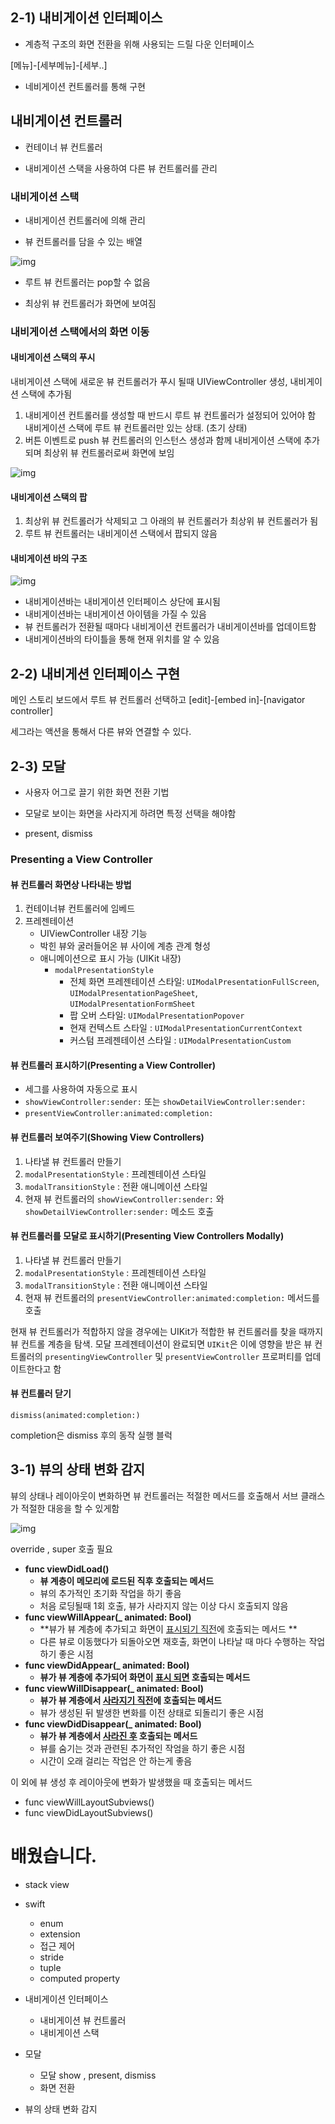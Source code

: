 ## 2-1) 내비게이션 인터페이스

- 계층적 구조의 화면 전환을 위해 사용되는 드릴 다운 인터페이스

[메뉴]-[세부메뉴]-[세부..]

- 네비게이션 컨트롤러를 통해 구현 

## 내비게이션 컨트롤러

- 컨테이너 뷰 컨트롤러 

- 내비게이션 스택을 사용하여 다른 뷰 컨트롤러를 관리

### 내비게이션 스택

- 내비게이션 컨트롤러에 의해 관리

- 뷰 컨트롤러를 담을 수 있는 배열 

![img](https://cphinf.pstatic.net/mooc/20171230_38/1514570281875SWKpk_PNG/68_2.png)

- 루트 뷰 컨트롤러는 pop할 수 없음 

- 최상위 뷰 컨트롤러가 화면에 보여짐 



### 내비게이션 스택에서의 화면 이동 

#### 내비게이션 스택의 푸시

내비게이션 스택에 새로운 뷰 컨트롤러가 푸시 될때 UIViewController 생성, 내비게이션 스택에 추가됨

1. 내비게이션 컨트롤러를 생성할 때 반드시 루트 뷰 컨트롤러가 설정되어 있어야 함 내비게이션 스택에 루트 뷰 컨트롤러만 있는 상태. (초기 상태)
2. 버튼 이벤트로 push 뷰 컨트롤러의 인스턴스 생성과 함께 내비게이션 스택에 추가되며 최상위 뷰 컨트롤러로써 화면에 보임 

![img](https://cphinf.pstatic.net/mooc/20171230_19/1514570629974kC20F_PNG/68_5.png)

#### 내비게이션 스택의 팝

1. 최상위 뷰 컨트롤러가 삭제되고 그 아래의 뷰 컨트롤러가 최상위 뷰 컨트롤러가 됨 
2. 루트 뷰 컨트롤러는 내비게이션 스택에서 팝되지 않음 

 

#### 내비게이션 바의 구조

![img](https://cphinf.pstatic.net/mooc/20171230_294/1514571356657yERkO_PNG/68_7.png)

- 내비게이션바는 내비게이션 인터페이스 상단에 표시됨
- 내비게이션바는 내비게이션 아이템을 가질 수 있음
- 뷰 컨트롤러가 전환될 때마다 내비게이션 컨트롤러가 내비게이션바를 업데이트함
- 내비게이션바의 타이틀을 통해 현재 위치를 알 수 있음 



## 2-2) 내비게션 인터페이스 구현

메인 스토리 보드에서 루트 뷰 컨트롤러 선택하고 [edit]-[embed in]-[navigator controller]

세그라는 액션을 통해서 다른 뷰와 연결할 수 있다. 





## 2-3) 모달

- 사용자 어그로 끌기 위한 화면 전환 기법

- 모달로 보이는 화면을 사라지게 하려면 특정 선택을 해야함
- present, dismiss

### Presenting a View Controller

#### 뷰 컨트롤러 화면상 나타내는 방법

1. 컨테이너뷰 컨트롤러에 임베드
2. 프레젠테이션
   - UIViewController 내장 기능
   - 박힌 뷰와 굴러들어온 뷰 사이에 계층 관계 형성
   - 애니메이션으로 표시 가능 (UIKit 내장)
     - `modalPresentationStyle`
       - 전체 화면 프레젠테이션 스타일:  `UIModalPresentationFullScreen`, `UIModalPresentationPageSheet`, `UIModalPresentationFormSheet`
       - 팝 오버 스타일: `UIModalPresentationPopover`
       - 현재 컨텍스트 스타일 : `UIModalPresentationCurrentContext`
       - 커스텀 프레젠테이션 스타일 : `UIModalPresentationCustom`



####  **뷰 컨트롤러 표시하기(Presenting a View Controller)**

- 세그를 사용하여 자동으로 표시 
- `showViewController:sender:` 또는 `showDetailViewController:sender:`
- `presentViewController:animated:completion:`



#### **뷰 컨트롤러 보여주기(Showing View Controllers)**

1. 나타낼 뷰 컨트롤러 만들기
2. `modalPresentationStyle` : 프레젠테이션 스타일
3. `modalTransitionStyle` : 전환 애니메이션 스타일
4. 현재 뷰 컨트롤러의 `showViewController:sender:` 와 `showDetailViewController:sender:` 메소드 호출



#### **뷰 컨트롤러를 모달로 표시하기(Presenting View Controllers Modally)**

1. 나타낼 뷰 컨트롤러 만들기
2. `modalPresentationStyle` : 프레젠테이션 스타일
3. `modalTransitionStyle` : 전환 애니메이션 스타일
4. 현재 뷰 컨트롤러의 `presentViewController:animated:completion:` 메서드를 호출

현재 뷰 컨트롤러가 적합하지 않을 경우에는 UIKit가 적합한 뷰 컨트롤러를 찾을 때까지 뷰 컨트롤 계층을 탐색. 모달 프레젠테이션이 완료되면 `UIKit`은 이에 영향을 받은 뷰 컨트롤러의 `presentingViewController` 및 `presentViewController` 프로퍼티를 업데이트한다고 함





#### 뷰 컨트롤러 닫기 

`dismiss(animated:completion:) `

completion은 dismiss 후의 동작 실행 블럭 





## 3-1) 뷰의 상태 변화 감지 

뷰의 상태나 레이아웃이 변화하면 뷰 컨트롤러는 적절한 메서드를 호출해서 서브 클래스가 적절한 대응을 할 수 있게함 



![img](https://cphinf.pstatic.net/mooc/20180718_111/1531896601065H8NTL_PNG/2__.png)

override , super 호출 필요

- **func viewDidLoad()**
  - **뷰 계층이 메모리에 로드된 직후 호출되는 메서드**
  - 뷰의 추가적인 초기화 작업을 하기 좋음
  - 처음 로딩될때 1회 호출, 뷰가 사라지지 않는 이상 다시 호출되지 않음
- **func viewWillAppear(_ animated: Bool)**
  - **뷰가 뷰 계층에 추가되고 화면이 <u>표시되기 직전</u>에 호출되는 메서드 **
  - 다른 뷰로 이동했다가 되돌아오면 재호출, 화면이 나타날 때 마다 수행하는 작업 하기 좋은 시점
- **func viewDidAppear(_ animated: Bool)** 
  - **뷰가 뷰 계층에 추가되어 화면이 <u>표시 되면</u> 호출되는 메서드**
- **func viewWillDisappear(_ animated: Bool)**
  - **뷰가 뷰 계층에서 <u>사라지기 직전</u>에 호출되는 메서드**
  - 뷰가 생성된 뒤 발생한 변화를 이전 상태로 되돌리기 좋은 시점
- **func viewDidDisappear(_ animated: Bool)**
  - **뷰가 뷰 계층에서 <u>사라진 후</u> 호출되는 메서드**
  - 뷰를 숨기는 것과 관련된 추가적인 작엄을 하기 좋은 시점 
  - 시간이 오래 걸리는 작업은 안 하는게 좋음 

이 외에 뷰 생성 후 레이아웃에 변화가 발생했을 때 호출되는 메서드 

- func viewWillLayoutSubviews() 
- func viewDidLayoutSubviews()











# 배웠습니다.

- stack view
- swift
  - enum
  - extension
  - 접근 제어
  - stride
  - tuple
  - computed property 

- 내비게이션 인터페이스
  - 내비게이션 뷰 컨트롤러
  - 내비게이션 스택
- 모달
  - 모달 show , present, dismiss
  - 화면 전환 
- 뷰의 상태 변화 감지 

